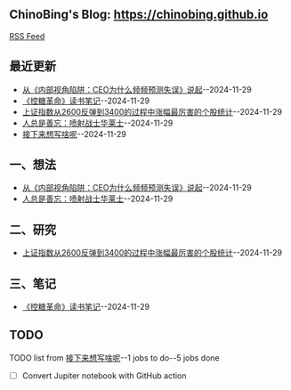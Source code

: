 ## ChinoBing's Blog: https://chinobing.github.io 
[RSS Feed](https://raw.githubusercontent.com/chinobing/blog/master/feed.xml)

## 最近更新
- [从《内部视角陷阱：CEO为什么频频预测失误》说起](https://github.com/chinobing/blog/issues/6)--2024-11-29
- [《控糖革命》读书笔记](https://github.com/chinobing/blog/issues/5)--2024-11-29
- [上证指数从2600反弹到3400的过程中涨幅最厉害的个股统计](https://github.com/chinobing/blog/issues/4)--2024-11-29
- [人总是善忘：喷射战士华莱士](https://github.com/chinobing/blog/issues/3)--2024-11-29
- [接下来想写啥呢](https://github.com/chinobing/blog/issues/2)--2024-11-29
## 一、想法
- [从《内部视角陷阱：CEO为什么频频预测失误》说起](https://github.com/chinobing/blog/issues/6)--2024-11-29
- [人总是善忘：喷射战士华莱士](https://github.com/chinobing/blog/issues/3)--2024-11-29
## 二、研究
- [上证指数从2600反弹到3400的过程中涨幅最厉害的个股统计](https://github.com/chinobing/blog/issues/4)--2024-11-29
## 三、笔记
- [《控糖革命》读书笔记](https://github.com/chinobing/blog/issues/5)--2024-11-29
## TODO
TODO list from [接下来想写啥呢](https://github.com/chinobing/blog/issues/2)--1 jobs to do--5 jobs done
- [ ] Convert Jupiter notebook with GitHub action

